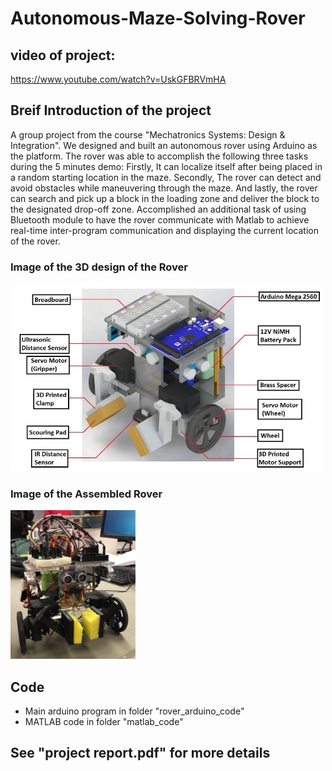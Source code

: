 # Autonomous-Maze-Solving-Rover

## video of project:
https://www.youtube.com/watch?v=UskGFBRVmHA

## Breif Introduction of the project
A group project from the course "Mechatronics Systems: Design & Integration". We designed and built an autonomous rover using Arduino as the platform. The rover was able to accomplish the following three tasks during the 5 minutes demo: Firstly, It can localize itself after being placed in a random starting location in the maze. Secondly, The rover can detect and avoid obstacles while maneuvering through the maze. And lastly, the rover can search and pick up a block in the loading zone and deliver the block to the designated drop-off zone. Accomplished an additional task of using Bluetooth module to have the rover communicate with Matlab to achieve real-time inter-program communication and displaying the current location of the rover. 

### Image of the 3D design of the Rover
<img src="others/design.jpg" width="500">

### Image of the Assembled Rover
<img src="others/rover.png" width="200">

## Code
- Main arduino program in folder "rover_arduino_code"
- MATLAB code in folder "matlab_code"

## See "project report.pdf" for more details
